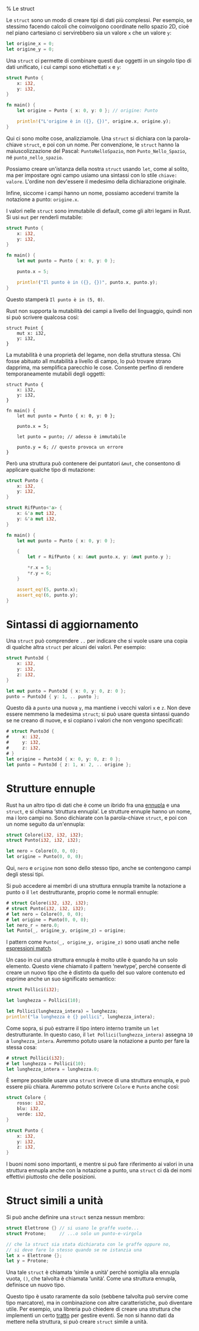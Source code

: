 % Le struct

Le `struct` sono un modo di creare tipi di dati più complessi. Per esempio, se
stessimo facendo calcoli che coinvolgono coordinate nello spazio 2D,
cioè nel piano cartesiano ci servirebbero sia un valore `x` che un valore `y`:

```rust
let origine_x = 0;
let origine_y = 0;
```

Una `struct` ci permette di combinare questi due oggetti in un singolo tipo
di dati unificato, i cui campi sono etichettati `x` e `y`:

```rust
struct Punto {
    x: i32,
    y: i32,
}

fn main() {
    let origine = Punto { x: 0, y: 0 }; // origine: Punto

    println!("L'origine è in ({}, {})", origine.x, origine.y);
}
```

Qui ci sono molte cose, analizziamole. Una `struct` si dichiara con
la parola-chiave `struct`, e poi con un nome. Per convenzione, le `struct`
hanno la maiuscolizzazione del Pascal: `PuntoNelloSpazio`,
non `Punto_Nello_Spazio`, né `punto_nello_spazio`.

Possiamo creare un'istanza della nostra `struct` usando `let`, come al solito,
ma per impostare ogni campo usiamo una sintassi con lo stile `chiave: valore`.
L'ordine non dev'essere il medesimo della dichiarazione originale.

Infine, siccome i campi hanno un nome, possiamo accedervi tramite la notazione
a punto: `origine.x`.

I valori nelle `struct` sono immutabile di default, come gli altri legami
in Rust. Si usi `mut` per renderli mutabile:

```rust
struct Punto {
    x: i32,
    y: i32,
}

fn main() {
    let mut punto = Punto { x: 0, y: 0 };

    punto.x = 5;

    println!("Il punto è in ({}, {})", punto.x, punto.y);
}
```

Questo stamperà `Il punto è in (5, 0)`.

Rust non supporta la mutabilità dei campi a livello del linguaggio, quindi
non si può scrivere qualcosa così:

```rust,ignore
struct Point {
    mut x: i32,
    y: i32,
}
```

La mutabilità è una proprietà del legame, non della struttura stessa. Chi
fosse abituato all mutabilità a livello di campo, lo può trovare strano
dapprima, ma semplifica parecchio le cose. Consente perfino di rendere
temporaneamente mutabili degli oggetti:

```rust,ignore
struct Punto {
    x: i32,
    y: i32,
}

fn main() {
    let mut punto = Punto { x: 0, y: 0 };

    punto.x = 5;

    let punto = punto; // adesso è immutabile

    punto.y = 6; // questo provoca un errore
}
```

Però una struttura può contenere dei puntatori `&mut`, che consentono
di applicare qualche tipo di mutazione:

```rust
struct Punto {
    x: i32,
    y: i32,
}

struct RifPunto<'a> {
    x: &'a mut i32,
    y: &'a mut i32,
}

fn main() {
    let mut punto = Punto { x: 0, y: 0 };

    {
        let r = RifPunto { x: &mut punto.x, y: &mut punto.y };

        *r.x = 5;
        *r.y = 6;
    }

    assert_eq!(5, punto.x);
    assert_eq!(6, punto.y);
}
```

# Sintassi di aggiornamento

Una `struct` può comprendere `..` per indicare che si vuole usare una copia
di qualche altra `struct` per alcuni dei valori. Per esempio:

```rust
struct Punto3d {
    x: i32,
    y: i32,
    z: i32,
}

let mut punto = Punto3d { x: 0, y: 0, z: 0 };
punto = Punto3d { y: 1, .. punto };
```

Questo dà a `punto` una nuova `y`, ma mantiene i vecchi valori `x` e `z`. Non
deve essere nemmeno la medesima `struct`; si può usare questa sintassi quando
se ne creano di nuove, e si copiano i valori che non vengono specificati:

```rust
# struct Punto3d {
#     x: i32,
#     y: i32,
#     z: i32,
# }
let origine = Punto3d { x: 0, y: 0, z: 0 };
let punto = Punto3d { z: 1, x: 2, .. origine };
```

# Strutture ennuple

Rust ha un altro tipo di dati che è come un ibrido fra una [ennupla][ennupla]
e una `struct`, e si chiama ‘struttura ennupla’. Le strutture ennuple hanno
un nome, ma i loro campi no. Sono dichiarate con la parola-chiave `struct`,
e poi con un nome seguito da un'ennupla:

[ennupla]: primitive-types.html#tuples

```rust
struct Colore(i32, i32, i32);
struct Punto(i32, i32, i32);

let nero = Colore(0, 0, 0);
let origine = Punto(0, 0, 0);
```

Qui, `nero` e `origine` non sono dello stesso tipo, anche se contengono campi
degli stessi tipi.

Si può accedere ai membri di una struttura ennupla tramite la notazione a punto
o il `let` destrutturante, proprio come le normali ennuple:

```rust
# struct Colore(i32, i32, i32);
# struct Punto(i32, i32, i32);
# let nero = Colore(0, 0, 0);
# let origine = Punto(0, 0, 0);
let nero_r = nero.0;
let Punto(_, origine_y, origine_z) = origine;
```

I pattern come `Punto(_, origine_y, origine_z)` sono usati anche nelle
[espressioni match][match].

Un caso in cui una struttura ennupla è molto utile è quando ha un solo
elemento. Questo viene chiamato il pattern ‘newtype’, perché consente di creare
un nuovo tipo che è distinto da quello del suo valore contenuto ed esprime
anche un suo significato semantico:

```rust
struct Pollici(i32);

let lunghezza = Pollici(10);

let Pollici(lunghezza_intera) = lunghezza;
println!("la lunghezza è {} pollici", lunghezza_intera);
```

Come sopra, si può estrarre il tipo intero interno tramite un `let`
destrutturante. In questo caso, il `let Pollici(lunghezza_intera)` assegna `10`
a `lunghezza_intera`. Avremmo potuto usare la notazione a punto per fare
la stessa cosa:

```rust
# struct Pollici(i32);
# let lunghezza = Pollici(10);
let lunghezza_intera = lunghezza.0;
```

È sempre possibile usare una `struct` invece di una struttura ennupla, e può
essere più chiara. Avremmo potuto scrivere `Colore` e `Punto` anche così:

```rust
struct Colore {
    rosso: i32,
    blu: i32,
    verde: i32,
}

struct Punto {
    x: i32,
    y: i32,
    z: i32,
}
```

I buoni nomi sono importanti, e mentre si può fare riferimento ai valori in una
struttura ennupla anche con la notazione a punto, una `struct` ci dà dei nomi
effettivi piuttosto che delle posizioni.

[match]: match.html

# Struct simili a unità

Si può anche definire una `struct` senza nessun membro:

```rust
struct Elettrone {} // si usano le graffe vuote...
struct Protone;     // ...o solo un punto-e-virgola

// che la struct sia stata dichiarata con le graffe oppure no,
// si deve fare lo stesso quando se ne istanzia una
let x = Elettrone {};
let y = Protone;
```

Una tale `struct` è chiamata ‘simile a unità’ perché somiglia alla ennupla
vuota, `()`, che talvolta è chiamata ‘unità’. Come una struttura ennupla,
definisce un nuovo tipo.

Questo tipo è usato raramente da solo (sebbene talvolta può servire come tipo
marcatore), ma in combinazione con altre caratteristiche, può diventare utile.
Per esempio, una libreria può chiedere di creare una struttura che implementi
un certo [tratto][tratto] per gestire eventi. Se non si hanno dati da mettere
nella struttura, si può creare `struct` simile a unità.

[tratto]: traits.html
